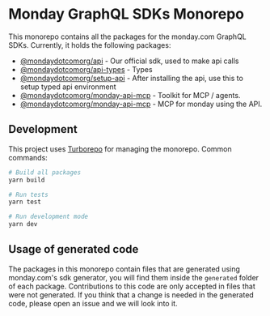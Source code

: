 # Monday GraphQL SDKs Monorepo

This monorepo contains all the packages for the monday.com GraphQL SDKs. Currently, it holds the following packages:

- [@mondaydotcomorg/api](./packages/api) - Our official sdk, used to make api calls
- [@mondaydotcomorg/api-types](./packages/api-types) - Types
- [@mondaydotcomorg/setup-api](./packages/setup-api) - After installing the api, use this to setup typed api environment
- [@mondaydotcomorg/monday-api-mcp](./packages/agent-toolkit) - Toolkit for MCP / agents.
- [@mondaydotcomorg/monday-api-mcp](./packages/monday-api-mcp) - MCP for monday using the API.

## Development

This project uses [Turborepo](https://turbo.build/) for managing the monorepo. Common commands:

```bash
# Build all packages
yarn build

# Run tests
yarn test

# Run development mode
yarn dev
```

## Usage of generated code

The packages in this monorepo contain files that are generated using monday.com's sdk generator, you will find them inside the `generated` folder of each package.
Contributions to this code are only accepted in files that were not generated. If you think that a change is needed in the generated code, please open an issue and we will look into it.
